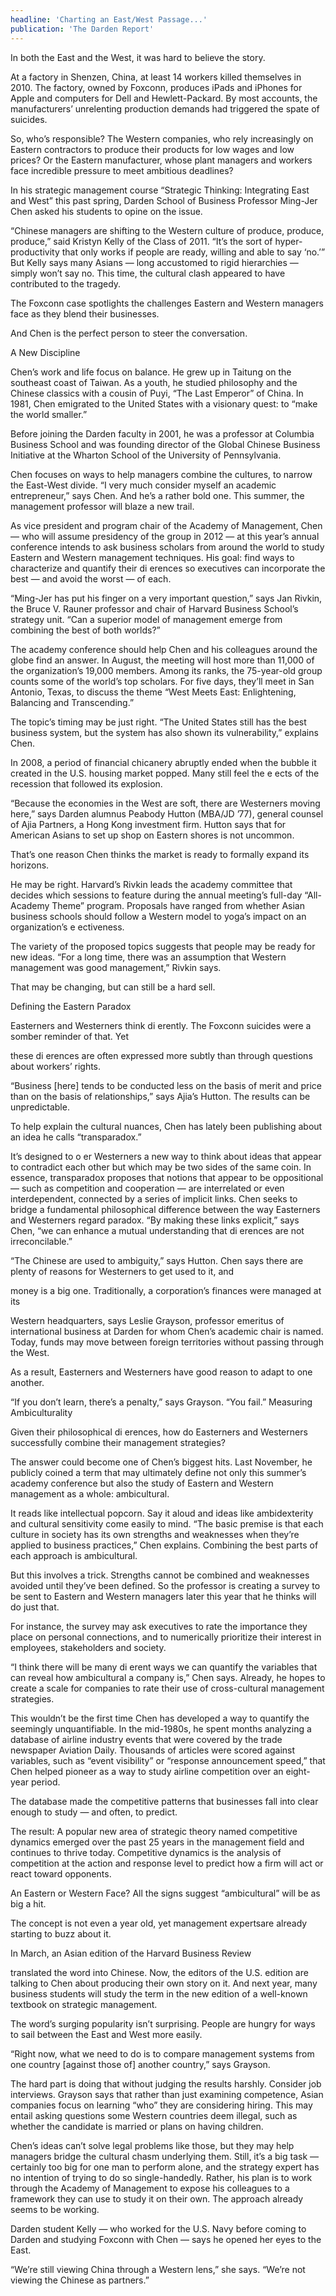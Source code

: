 ```yaml
---
headline: 'Charting an East/West Passage...'
publication: 'The Darden Report'
---
```


In both the East and the West, it was hard to believe the story.

At a factory in Shenzen, China, at least 14 workers killed themselves in 2010. The factory, owned by Foxconn, produces iPads and iPhones for Apple and computers for Dell and Hewlett-Packard. By most accounts, the manufacturers’ unrelenting production demands had triggered the spate of
suicides.

So, who’s responsible? The Western companies, who rely increasingly on
Eastern contractors to produce their products for low wages and low
prices? Or the Eastern manufacturer, whose plant managers and workers face
incredible pressure to meet ambitious deadlines?

In his strategic management course “Strategic Thinking: Integrating East
and West” this past spring, Darden School of Business Professor Ming-Jer
Chen asked his students to opine on the issue.

“Chinese managers are shifting to the Western culture of produce,
produce, produce,” said Kristyn Kelly of the Class of 2011. “It’s the sort
of hyper-productivity that only works if people are ready, willing and
able to say ‘no.’” But Kelly says many Asians — long accustomed to rigid
hierarchies — simply won’t say no. This time, the cultural clash appeared to have contributed to the tragedy.

The Foxconn case spotlights the challenges Eastern and Western managers
face as they blend their businesses.

And Chen is the perfect person to steer the conversation.

A New Discipline

Chen’s work and life focus on balance. He grew up in Taitung on the
southeast coast of Taiwan. As a youth, he studied philosophy and the
Chinese classics with a cousin of Puyi, “The Last Emperor” of China. In
1981, Chen emigrated to the United States with a visionary quest: to “make
the world smaller.”

Before joining the Darden faculty in 2001, he was a professor at Columbia
Business School and was founding director of the Global Chinese Business
Initiative at the Wharton School of the University of Pennsylvania.

Chen focuses on ways to help managers combine the cultures, to narrow the
East-West divide. “I very much consider myself an academic entrepreneur,”
says Chen. And he’s a rather bold one. This summer, the management
professor will blaze a new trail.

As vice president and program chair of the Academy of Management, Chen —
who will assume presidency of the group in 2012 — at this year’s annual
conference intends to ask business scholars from around the world to study
Eastern and Western management techniques. His goal: find ways to
characterize and quantify their di erences so executives can incorporate
the best — and avoid the worst — of each.

“Ming-Jer has put his finger on a very important question,” says Jan
Rivkin, the Bruce V. Rauner professor and chair of Harvard Business
School’s strategy unit. “Can a superior model of management emerge from
combining the best of both worlds?”

The academy conference should help Chen and his colleagues around the
globe find an answer. In August, the meeting will host more than 11,000 of
the organization’s 19,000 members. Among its ranks, the 75-year-old group
counts some of the world’s top scholars. For five days, they’ll meet in
San Antonio, Texas, to discuss the theme “West Meets East: Enlightening,
Balancing and Transcending.”

The topic’s timing may be just right. “The United States still has the
best business system, but the system has also shown its vulnerability,”
explains Chen.

In 2008, a period of financial chicanery abruptly ended when the bubble it
created in the U.S. housing market popped. Many still feel the e ects of
the recession that followed its explosion.

“Because the economies in the West are soft, there are Westerners moving
here,” says Darden alumnus Peabody Hutton (MBA/JD ’77), general counsel of
Ajia Partners, a Hong Kong investment firm. Hutton says that for American
Asians to set up shop on Eastern shores is not uncommon.

That’s one reason Chen thinks the market is ready to formally expand its
horizons.

He may be right. Harvard’s Rivkin leads the academy committee that
decides which sessions to feature during the annual meeting’s full-day
“All-Academy Theme” program. Proposals have ranged from whether Asian
business schools should follow a Western model to yoga’s impact on an
organization’s e ectiveness.

The variety of the proposed topics suggests that people may be ready for
new ideas. “For a long time, there was an assumption that Western
management was good management,” Rivkin says.

That may be changing, but can still be a hard sell.

Defining the Eastern Paradox

Easterners and Westerners think di erently.
The Foxconn suicides were a somber reminder of that. Yet

these di erences are often expressed more subtly than through questions
about workers’ rights.

“Business [here] tends to be conducted less on the basis of merit and
price than on the basis of relationships,” says Ajia’s Hutton. The results
can be unpredictable.

To help explain the cultural nuances, Chen has lately been publishing
about an idea he calls “transparadox.”

It’s designed to o er Westerners a new way to think about ideas that
appear to contradict each other but which may be two sides of the same
coin. In essence, transparadox proposes that notions that appear to be
oppositional — such as competition and cooperation — are interrelated or
even interdependent, connected by a series of implicit links. Chen seeks
to bridge a fundamental philosophical difference between the way
Easterners and Westerners regard paradox. “By making these links
explicit,” says Chen, “we can enhance a mutual understanding that di
erences are not irreconcilable.”

“The Chinese are used to ambiguity,” says Hutton. Chen says there are
plenty of reasons for Westerners to get used to it, and

money is a big one.
Traditionally, a corporation’s finances were managed at its

Western headquarters, says Leslie Grayson, professor emeritus of
international business at Darden for whom Chen’s academic chair is named.
Today, funds may move between foreign territories without passing
through the West.

As a result, Easterners and Westerners have good reason to adapt to one
another.

“If you don’t learn, there’s a penalty,” says Grayson. “You fail.”
Measuring Ambiculturality

Given their philosophical di erences, how do Easterners and Westerners
successfully combine their management strategies?

The answer could become one of Chen’s biggest hits. Last November, he
publicly coined a term that may ultimately define not only this summer’s
academy conference but also the study of Eastern and Western management as
a whole: ambicultural.

It reads like intellectual popcorn. Say it aloud and ideas like
ambidexterity and cultural sensitivity come easily to mind. “The basic
premise is that each culture in society has its own strengths and
weaknesses when they’re applied to business practices,” Chen explains.
Combining the best parts of each approach is ambicultural.

But this involves a trick. Strengths cannot be combined and weaknesses
avoided until they’ve been defined. So the professor is creating a survey
to be sent to Eastern and Western managers later this year that he thinks
will do just that.

For instance, the survey may ask executives to rate the importance they
place on personal connections, and to numerically prioritize their
interest in employees, stakeholders and society.

“I think there will be many di erent ways we can quantify the variables
that can reveal how ambicultural a company is,” Chen says. Already, he
hopes to create a scale for companies to rate their use of cross-cultural
management strategies.

This wouldn’t be the first time Chen has developed a way to quantify the
seemingly unquantifiable. In the mid-1980s, he spent months analyzing a
database of airline industry events that were covered by the trade
newspaper Aviation Daily. Thousands of articles were scored against
variables, such as “event visibility” or “response announcement speed,”
that Chen helped pioneer as a way to study airline competition over an
eight-year period.

The database made the competitive patterns that businesses fall into clear
enough to study — and often, to predict.

The result: A popular new area of strategic theory named competitive
dynamics emerged over the past 25 years in the management field and
continues to thrive today. Competitive dynamics is the analysis of
competition at the action and response level to predict how a firm will
act or react toward opponents.

An Eastern or Western Face?
All the signs suggest “ambicultural” will be as big a hit.

The concept is not even a year old, yet management expertsare already
starting to buzz about it.

In March, an Asian edition of the Harvard Business Review

translated the word into Chinese. Now, the editors of the U.S. edition are
talking to Chen about producing their own story on it. And next year, many
business students will study the term in the new edition of a well-known
textbook on strategic management.

The word’s surging popularity isn’t surprising. People are hungry for ways
to sail between the East and West more easily.

“Right now, what we need to do is to compare management systems from one
country [against those of] another country,” says Grayson.

The hard part is doing that without judging the results harshly. Consider
job interviews. Grayson says that rather than just examining competence,
Asian companies focus on learning “who” they are considering hiring. This
may entail asking questions some Western countries deem illegal, such as
whether the candidate is married or plans on having children.

Chen’s ideas can’t solve legal problems like those, but they may help
managers bridge the cultural chasm underlying them. Still, it’s a big task
— certainly too big for one man to perform alone, and the strategy expert
has no intention of trying to do so single-handedly. Rather, his plan is
to work through the Academy of Management to expose his colleagues to a
framework they can use to study it on their own. The approach already
seems to be working.

Darden student Kelly — who worked for the U.S. Navy before coming to
Darden and studying Foxconn with Chen — says he opened her eyes to the
East.

“We’re still viewing China through a Western lens,” she says. “We’re not
viewing the Chinese as partners.”
